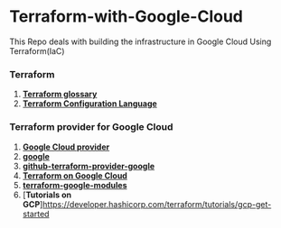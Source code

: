 # Terraform-with-Google-Cloud

This Repo deals with building the infrastructure in Google Cloud Using Terraform(IaC)

### Terraform

1. [**Terraform glossary**](https://developer.hashicorp.com/terraform/docs/glossary)
2. [**Terraform Configuration Language**](https://developer.hashicorp.com/terraform/language)

### Terraform provider for Google Cloud

1. [**Google Cloud provider**](https://registry.terraform.io/providers/hashicorp/google/latest/docs)
2. [**google**](https://registry.terraform.io/providers/hashicorp/google/latest)
3. [**github-terraform-provider-google**](https://github.com/hashicorp/terraform-provider-google)
4. [**Terraform on Google Cloud**](https://cloud.google.com/docs/terraform)
5. [**terraform-google-modules**](https://github.com/terraform-google-modules/terraform-docs-samples)
6. [**Tutorials on GCP**]https://developer.hashicorp.com/terraform/tutorials/gcp-get-started

